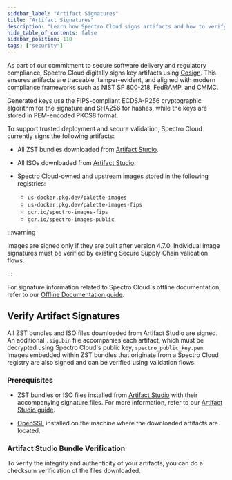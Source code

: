 ```yaml
---
sidebar_label: "Artifact Signatures"
title: "Artifact Signatures"
description: "Learn how Spectro Cloud signs artifacts and how to verify signatures"
hide_table_of_contents: false
sidebar_position: 110
tags: ["security"]
---
```


As part of our commitment to secure software delivery and regulatory compliance, Spectro Cloud digitally signs key
artifacts using [Cosign](https://docs.sigstore.dev/cosign/system_config/installation/). This ensures artifacts are
traceable, tamper-evident, and aligned with modern compliance frameworks such as NIST SP 800-218, FedRAMP, and CMMC.

Generated keys use the FIPS-compliant ECDSA-P256 cryptographic algorithm for the signature and SHA256 for hashes, while
the keys are stored in PEM-encoded PKCS8 format.

To support trusted deployment and secure validation, Spectro Cloud currently signs the following artifacts:

- All ZST bundles downloaded from [Artifact Studio](https://artifact-studio.spectrocloud.com/).
- All ISOs downloaded from [Artifact Studio](https://artifact-studio.spectrocloud.com/).
- Spectro Cloud-owned and upstream images stored in the following registries:

  - `us-docker.pkg.dev/palette-images`
  - `us-docker.pkg.dev/palette-images-fips`
  - `gcr.io/spectro-images-fips`
  - `gcr.io/spectro-images-public`

<!-- prettier-ignore-start -->

:::warning

Images are signed only if they are built after version 4.7.0. Individual image signatures must be verified by existing
Secure Supply Chain validation flows.

:::

<!-- prettier-ignore-end -->

For signature information related to Spectro Cloud's offline documentation, refer to our
[Offline Documentation guide](../../downloads/offline-docs.md#container-image-authenticity).

## Verify Artifact Signatures

All ZST bundles and ISO files downloaded from Artifact Studio are signed. An additional `.sig.bin` file accompanies each
artifact, which must be decrypted using Spectro Cloud's public key, `spectro_public_key.pem`. Images embedded within ZST
bundles that originate from a Spectro Cloud registry are also signed and can be verified using validation flows.

### Prerequisites

- ZST bundles or ISO files installed from [Artifact Studio](https://artifact-studio.spectrocloud.com/) with their accompanying signature files. For more information, refer to
  our [Artifact Studio guide](../../downloads/artifact-studio.md).

- [OpenSSL](https://www.openssl.org/) installed on the machine where the downloaded artifacts are located.

### Artifact Studio Bundle Verification

To verify the integrity and authenticity of your artifacts, you can do a checksum verification of the files downloaded.

<PartialsComponent category="security" name="artifact-studio-signature-verification" />
